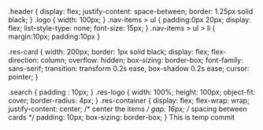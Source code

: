.header {
    display: flex;
    justify-content: space-between;
    border: 1.25px solid black;
}
.logo {
    width: 100px;
}
.nav-items > ul {
    padding:0px 20px;
    display: flex;
    list-style-type: none;
    font-size: 15px;
}
.nav-items > ul > li {
    margin:10px;
    padding:10px
}

.res-card {
    width: 200px;
    border: 1px solid black;
    display: flex;
    flex-direction: column;
    overflow: hidden;
    box-sizing: border-box;
    font-family: sans-serif;
    transition: transform 0.2s ease, box-shadow 0.2s ease;
    cursor: pointer;
  }
  
.search {
    padding : 10px;
}
.res-logo {
    width: 100%;
    height: 100px;
    object-fit: cover;
    border-radius: 4px;
  }
  .res-container {
    display: flex;
    flex-wrap: wrap;
    justify-content: center; /* center the items */
    gap: 16px;               /* spacing between cards */
    padding: 10px;
    box-sizing: border-box;
  }
  This is temp commit
  
  
